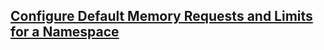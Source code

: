 ## [Configure Default Memory Requests and Limits for a Namespace](https://kubernetes.io/docs/tasks/administer-cluster/manage-resources/memory-default-namespace/)
